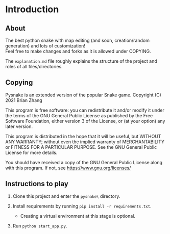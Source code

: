 # Introduction

## About

The best python snake with map editing (and soon, creation/random generation) and lots of customization!  
Feel free to make changes and forks as it is allowed under COPYING.  

The `explanation.md` file roughly explains the structure of the project and roles of all files/directories.  

## Copying

Pysnake is an extended version of the popular Snake game.
Copyright (C) 2021  Brian Zhang

This program is free software: you can redistribute it and/or modify
it under the terms of the GNU General Public License as published by
the Free Software Foundation, either version 3 of the License, or
(at your option) any later version.

This program is distributed in the hope that it will be useful,
but WITHOUT ANY WARRANTY; without even the implied warranty of
MERCHANTABILITY or FITNESS FOR A PARTICULAR PURPOSE.  See the
GNU General Public License for more details.

You should have received a copy of the GNU General Public License
along with this program.  If not, see <https://www.gnu.org/licenses/>

## Instructions to play 

1. Clone this project and enter the `pysnake\` directory.  

2. Install requirements by running `pip install -r requirements.txt`.  
    * Creating a virtual environment at this stage is optional.  

3. Run `python start_app.py`.
